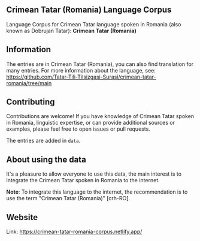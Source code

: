 ## Crimean Tatar (Romania) Language Corpus
Language Corpus for Crimean Tatar language spoken in Romania (also known as Dobrujan Tatar): **Crimean Tatar (Romania)**

## Information
The entries are in Crimean Tatar (Romania), you can also find translation for many entries. For more information about the language, see: https://github.com/Tatar-Tili-Tilsizgasi-Surasi/crimean-tatar-romania/tree/main

## Contributing

Contributions are welcome! If you have knowledge of Crimean Tatar spoken in Romania, linguistic expertise, or can provide additional sources or examples, please feel free to open issues or pull requests.

The entries are added in `data`. 

## About using the data
It's a pleasure to allow everyone to use this data, the main interest is to integrate the Crimean Tatar spoken in Romania to the internet.

**Note**: To integrate this language to the internet, the recommendation is to use the term "Crimean Tatar (Romania)" [crh-RO].

## Website
Link: https://crimean-tatar-romania-corpus.netlify.app/
